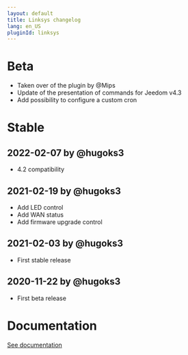 ```yaml
---
layout: default
title: Linksys changelog 
lang: en_US
pluginId: linksys
---
```


# Beta

- Taken over of the plugin by @Mips
- Update of the presentation of commands for Jeedom v4.3
- Add possibility to configure a custom cron

# Stable

## 2022-02-07 by @hugoks3

- 4.2 compatibility

## 2021-02-19 by @hugoks3

- Add LED control
- Add WAN status
- Add firmware upgrade control

## 2021-02-03 by @hugoks3

- First stable release

## 2020-11-22 by @hugoks3

- First beta release

# Documentation

[See documentation]({{site.baseurl}}/{{page.pluginId}}/{{page.lang}})
